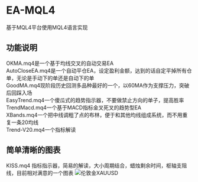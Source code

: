 # EA-MQL4
基于MQL4平台使用MQL4语言实现

## 功能说明
OKMA.mq4是一个基于均线交叉的自动交易EA<br/>
AutoCloseEA.mq4是一个自动平仓EA，设定盈利金额，达到的话自定平掉所有仓单，无论是手动下的单还是自动下的单<br/>
GoodMA.mq4现阶段历史回测多品种最好的一个，以60MA作为支撑压力，突破后回踩入场<br/>
EasyTrend.mq4一个傻瓜式的趋势指示器，不要做禁止方向的单子，提高胜率<br/>
TrendMacd.mq4一个基于MACD指标金叉死叉的趋势型EA<br/>
XBands.mq4一个把中线调粗了点的布林，便于和其他均线组成系统，而不用重复一条20均线<br/>
Trend-V20.mq4一个指标解读

## 简单清晰的图表
KISS.mq4  指标指示器，简易的解读，大小周期结合，蜡烛剩余时间，枢轴支阻线，目前相对满意的一个图表
![伦敦金XAUUSD](https://github.com/Yumerain/EA-MQL4/blob/master/xau.png)
